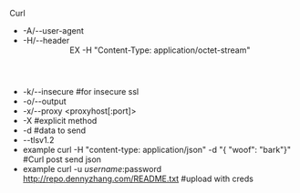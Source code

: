 
Curl

*  -A/--user-agent <agent string>
*  -H/--header <header>  EX -H "Content-Type: application/octet-stream"
*  -k/--insecure #for insecure ssl
*  -o/--output <file>
*  -x/--proxy <proxyhost[:port]>
*  -X #explicit method
*  -d #data to send
*  --tlsv1.2  
*  example curl <URL> -H "content-type: application/json" -d "{ \"woof\": \"bark\"}" #Curl post send json
*  example curl -u $username:$password http://repo.dennyzhang.com/README.txt #upload with creds

  
  
